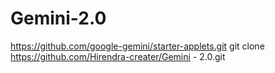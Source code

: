 # Gemini-2.0
https://github.com/google-gemini/starter-applets.git
git clone https://github.com/Hirendra-creater/Gemini - 2.0.git
